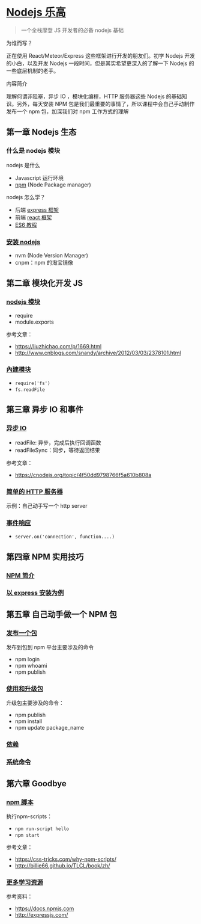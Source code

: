 # [Nodejs 乐高](http://haoqicat.com/nodejs-lego)

> 一个全栈摩登 JS 开发者的必备 nodejs 基础

为谁而写？

正在使用 React/Meteor/Express 这些框架进行开发的朋友们。初学 Nodejs 开发的小白，以及开发 Nodejs 一段时间，但是其实希望更深入的了解一下 Nodejs 的一些底层机制的老手。

内容简介

理解何谓非阻塞，异步 IO ，模块化编程，HTTP 服务器这些 Nodejs 的基础知识。另外，每天安装 NPM 包是我们最重要的事情了，所以课程中会自己手动制作发布一个 npm 包，加深我们对 npm 工作方式的理解

## 第一章 Nodejs 生态

### 什么是 nodejs 模块

nodejs 是什么

- Javascript 运行环境
- [npm](https://www.npmjs.com) (Node Package manager)

nodejs 怎么学？

- 后端 [express 框架](http://expressjs.com)
- 前端 [react 框架](http://reactjs.com)
- [ES6 教程](http://es6.ruanyifeng.com)

### [安装 nodejs](http://haoqicat.com/nodejs-lego/1-2-nodejs-install)

- nvm (Node Version Manager)
- cnpm：npm 的淘宝镜像

## 第二章 模块化开发 JS

### [nodejs 模块](http://haoqicat.com/nodejs-lego/2-1-modules)

- require
- module.exports

参考文章：

- <https://liuzhichao.com/p/1669.html>
- <http://www.cnblogs.com/snandy/archive/2012/03/03/2378101.html>

### [內建模块](http://haoqicat.com/nodejs-lego/2-2-built-in-modules)

- `require('fs')`
- `fs.readFile`

## 第三章 异步 IO 和事件

### [异步 IO](http://haoqicat.com/nodejs-lego/3-1-async-io)

- readFile: 异步，完成后执行回调函数
- readFileSync：同步，等待返回结果

参考文章：
- <https://cnodejs.org/topic/4f50dd9798766f5a610b808a>

### [简单的 HTTP 服务器](http://haoqicat.com/nodejs-lego/3-2-http-server)

示例：自己动手写一个 http server

### [事件响应](http://haoqicat.com/nodejs-lego/3-3-event-handling)

- `server.on('connection', function....)`

## 第四章 NPM 实用技巧

### [NPM 简介](http://haoqicat.com/nodejs-lego/4-1-npm-intro)

### [以 express 安装为例](http://haoqicat.com/nodejs-lego/4-2-express)


## 第五章 自己动手做一个 NPM 包

### [发布一个包](http://haoqicat.com/nodejs-lego/5-1-publish)

发布到包到 npm 平台主要涉及的命令

- npm login
- npm whoami
- npm publish

### [使用和升级包](http://haoqicat.com/nodejs-lego/5-2-update)

升级包主要涉及的命令：

- npm publish
- npm install
- npm update package_name

### [依赖](http://haoqicat.com/nodejs-lego/5-3-dependencies)

### [系统命令](http://haoqicat.com/nodejs-lego/5-4-cli)

## 第六章 Goodbye

### [npm 脚本](http://haoqicat.com/nodejs-lego/6-1-npm-scripts)

执行npm-scripts： 

- `npm run-script hello`
- `npm start`

参考文章：

- <https://css-tricks.com/why-npm-scripts/>
- <http://billie66.github.io/TLCL/book/zh/>

### [更多学习资源](http://haoqicat.com/nodejs-lego/6-2-more)

参考资料：

- <https://docs.npmjs.com>
- <http://expressjs.com/>


